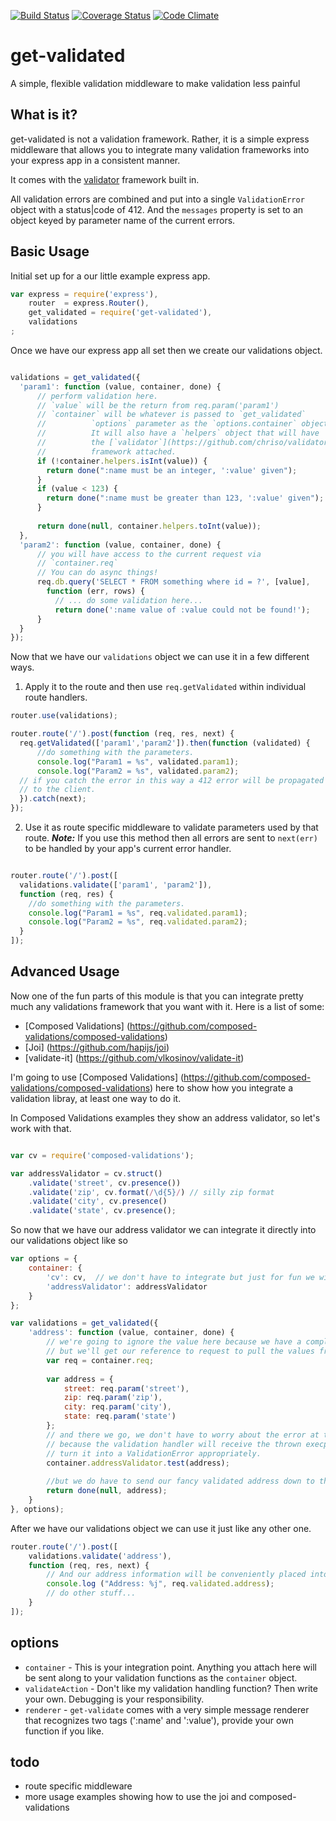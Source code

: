 [![Build Status](https://travis-ci.org/scull7/get-validated.svg)](https://travis-ci.org/scull7/get-validated)
[![Coverage Status](https://coveralls.io/repos/scull7/get-validated/badge.png)](https://coveralls.io/r/scull7/get-validated)
[![Code Climate](https://codeclimate.com/github/scull7/get-validated/badges/gpa.svg)](https://codeclimate.com/github/scull7/get-validated)

get-validated
=============

A simple, flexible validation middleware to make validation less painful

What is it?
-----------
get-validated is not a validation framework. Rather, it is a simple express
middleware that allows you to integrate many validation frameworks into your
express app in a consistent manner.

It comes with the [validator](https://github.com/chriso/validator.js) framework
built in. 

All validation errors are combined and put into a single `ValidationError` object
with a status|code of 412.  And the `messages` property is set to an object keyed
by parameter name of the current errors.

Basic Usage
-----------
Initial set up for a our little example express app.

```javascript
var express = require('express'),
    router  = express.Router(),
    get_validated = require('get-validated'),
    validations
;
```

Once we have our express app all set then we create our 
validations object.

```javascript

validations = get_validated({
  'param1': function (value, container, done) {
      // perform validation here.
      // `value` will be the return from req.param('param1')
      // `container` will be whatever is passed to `get_validated`
      //          `options` parameter as the `options.container` object
      //          It will also have a `helpers` object that will have
      //          the [`validator`](https://github.com/chriso/validator.js)
      //          framework attached.
      if (!container.helpers.isInt(value)) {
        return done(":name must be an integer, ':value' given");
      }
      if (value < 123) {
        return done(":name must be greater than 123, ':value' given");
      }
      
      return done(null, container.helpers.toInt(value));
  },
  'param2': function (value, container, done) {
      // you will have access to the current request via
      // `container.req`
      // You can do async things!
      req.db.query('SELECT * FROM something where id = ?', [value],
        function (err, rows) {
          // ... do some validation here...
          return done(':name value of :value could not be found!');
      }
  }
});
```

Now that we have our `validations` object we can use it in a few different
ways.  

1. Apply it to the route and then use `req.getValidated` within individual 
  route handlers.

```javascript
router.use(validations);

router.route('/').post(function (req, res, next) {
  req.getValidated(['param1','param2']).then(function (validated) {
      //do something with the parameters.
      console.log("Param1 = %s", validated.param1);
      console.log("Param2 = %s", validated.param2);
  // if you catch the error in this way a 412 error will be propagated
  // to the client.
  }).catch(next);
});

```

2. Use it as route specific middleware to validate parameters used by
  that route. ***Note:*** If you use this method then all errors are sent
  to `next(err)` to be handled by your app's current error handler.
  
```javascript

router.route('/').post([
  validations.validate(['param1', 'param2']),
  function (req, res) {
    //do something with the parameters.
    console.log("Param1 = %s", req.validated.param1);
    console.log("Param2 = %s", req.validated.param2);
  }
]);
```

Advanced Usage
--------------
Now one of the fun parts of this module is that you can integrate pretty much any validations framework that you want
with it.  Here is a list of some:

* [Composed Validations] (https://github.com/composed-validations/composed-validations)
* [Joi] (https://github.com/hapijs/joi)
* [validate-it] (https://github.com/vlkosinov/validate-it)

I'm going to use [Composed Validations] (https://github.com/composed-validations/composed-validations) here to show
how you integrate a validation libray, at least one way to do it.

In Composed Validations examples they show an address validator, so let's work with that.  

```javascript

var cv = require('composed-validations');

var addressValidator = cv.struct()
    .validate('street', cv.presence())
    .validate('zip', cv.format(/\d{5}/) // silly zip format
    .validate('city', cv.presence()
    .validate('state', cv.presence();
```

So now that we have our address validator we can integrate it directly into our validations object like so

```javascript
var options = {
    container: {
        'cv': cv,  // we don't have to integrate but just for fun we will.
        'addressValidator': addressValidator
    }
};

var validations = get_validated({
    'address': function (value, container, done) {
        // we're going to ignore the value here because we have a complex type,
        // but we'll get our reference to request to pull the values from there.
        var req = container.req;
        
        var address = {
            street: req.param('street'),
            zip: req.param('zip'),
            city: req.param('city'),
            state: req.param('state')
        };
        // and there we go, we don't have to worry about the error at this point
        // because the validation handler will receive the thrown execption and 
        // turn it into a ValidationError appropriately.
        container.addressValidator.test(address);
        
        //but we do have to send our fancy validated address down to the user function.
        return done(null, address);
    }
}, options);
```

After we have our validations object we can use it just like any other one.

```javascript
router.route('/').post([
    validations.validate('address'),
    function (req, res, next) {
        // And our address information will be conveniently placed into the validated object.
        console.log ("Address: %j", req.validated.address);
        // do other stuff...
    }
]);
```

options
-------

* `container` - This is your integration point.  Anything you attach here will be
            sent along to your validation functions as the `container` object. 
* `validateAction` - Don't like my validation handling function? Then write your own.
            Debugging is your responsibility.
* `renderer` - `get-validate` comes with a very simple message renderer that recognizes
            two tags (':name' and ':value'), provide your own function if you like.

todo
----
* route specific middleware
* more usage examples showing how to use the joi and composed-validations
